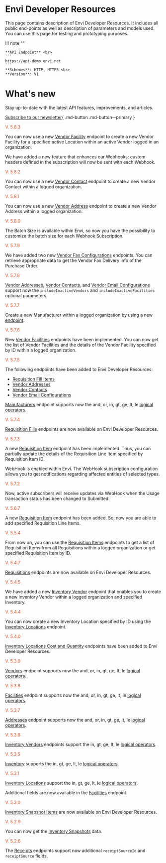 # Envi Developer Resources
This page contains description of Envi Developer Resources. It includes all public end-points as well as description of parameters and models used. You can use this page for testing and prototyping purposes.


!!! note ""

    **API Endpoint** <br>
    ``` 
    https://api-demo.envi.net 
    ``` 
    **Schemes**: HTTP, HTTPS <br>
    **Version**: V1


# What's new
Stay up-to-date with the latest API features, improvements, and articles.

[Subscribe to our newsletter](https://news.envi.net/Signup/dev-news){ .md-button .md-button--primary }

<span style="color: #E0592A">V. 5.8.3</span>

You can now use a new [Vendor Facility](VendorFacilities.md#create-a-new-vendor-facility) endpoint to create a new Vendor Facility for a specified active Location within an active Vendor logged in an organization.

We have added a new feature that enhances our Webhooks: custom headers defined in the subscription will now be sent with each Webhook.

<span style="color: #E0592A">V. 5.8.2</span>

You can now use a new [Vendor Contact](VendorContacts.md#create-a-new-vendor-contact) endpoint to create a new Vendor Contact within a logged organization.

<span style="color: #E0592A">V. 5.8.1</span>

You can now use a new [Vendor Address](VendorAddresses.md#create-a-new-vendor-address) endpoint to create a new Vendor Address within a logged organization.

<span style="color: #E0592A">V. 5.8.0</span>

The Batch Size is available within Envi, so now you have the possibility to customize the batch size for each Webhook Subscription.

<span style="color: #E0592A">V. 5.7.9</span>

We have added two new [Vendor Fax Configurations](VendorFaxConfigurations.md#get-the-list-of-vendor-fax-configurations) endpoints. You can retrieve appropriate data to get the Vendor Fax Delivery info of the Purchase Order.

<span style="color: #E0592A">V. 5.7.8</span>

[Vendor Addresses](VendorAddresses.md), [Vendor Contacts](VendorContacts.md), and [Vendor Email Configurations](VendorEmailConfigurations.md) support now the ```includeInactiveVendors``` and ```includeInactiveFacilities``` optional parameters.

<span style="color: #E0592A">V. 5.7.7</span>

Create a new Manufacturer within a logged organization by using a new [endpoint](Manufacturers.md#create-a-new-manufacturer).

<span style="color: #E0592A">V. 5.7.6</span>

New [Vendor Facilities](VendorFacilities.md) endpoints have been implemented. You can now get the list of Vendor Facilities and the details of the Vendor Facility specified by ID within a logged organization.

<span style="color: #E0592A">V. 5.7.5 </span>

The following endpoints have been added to Envi Developer Resources:

 - [Requisition Fill Items](RequisitionFillItems.md)
 - [Vendor Addresses](VendorAddresses.md)
 - [Vendor Contacts](VendorContacts.md)
 - [Vendor Email Configurations](VendorEmailConfigurations.md)
 
[Manufacturers](Manufacturers.md#get-the-list-of-manufacturers) endpoint supports now the and, or, in, gt, ge, lt, le [logical operators](Options_and_Limitations.md#logical-operators).

<span style="color: #E0592A">V. 5.7.4</span>

[Requisition Fills](RequisitionFills.md#get-the-list-of-requisition-fills) endpoints are now available on Envi Developer Resources.

<span style="color: #E0592A">V. 5.7.3</span>

A new [Requisition Item](RequisitionItems.md#partially-update-the-specified-requisition-item) endpoint has been implemented. Thus, you can partially update the details of the Requisition Line Item specified by Requisition Item ID.

WebHook is enabled within Envi. The WebHook subscription configuration allows you to get notifications regarding affected entities of selected types.

<span style="color: #E0592A">V. 5.7.2</span>

Now, active subscribers will receive updates via WebHook when the Usage transaction status has been changed to Submitted.

<span style="color: #E0592A">V. 5.6.7</span>

A new [Requisition Item](RequisitionItems.md#add-the-specified-requisition-line-item) endpoint has been added. So, now you are able to add specified Requisition Line Items.

<span style="color: #E0592A">V. 5.5.4</span>

From now on, you can use the [Requisition Items](RequisitionItems.md#) endpoints to get a list of Requisition Items from all Requisitions within a logged organization or get specified Requisition Item by ID.

<span style="color: #E0592A">V. 5.4.7</span>

[Requisitions](Requisitions.md) endpoints are now available on Envi Developer Resources.

<span style="color: #E0592A">V. 5.4.5</span>

We have added a new [Inventory Vendor](Inventory.md#save-the-specified-inventory-vendor) endpoint that enables you to create a new Inventory Vendor within a logged organization and specified Inventory.

<span style="color: #E0592A">V. 5.4.4</span>

You can now create a new Inventory Location specified by ID using the [Inventory Locations](Inventory.md#save-the-specified-inventory-location) endpoint.

<span style="color: #E0592A">V. 5.4.0</span>

[Inventory Locations Cost and Quantity](InventoryLocationsCostAndQuantity.md) endpoints have been added to Envi Developer Resources.



<span style="color: #E0592A">V. 5.3.9</span>

[Vendors](Vendors.md#get-the-list-of-vendors) endpoint supports now the and, or, in, gt, ge, lt, le [logical operators](Options_and_Limitations.md#logical-operators).

<span style="color: #E0592A">V. 5.3.8</span>

[Facilities](Facilities.md#get-the-list-of-facilities) endpoint supports now the and, or, in, gt, ge, lt, le [logical operators](Options_and_Limitations.md#logical-operators).

<span style="color: #E0592A">V. 5.3.7</span>

[Addresses](Addresses.md#get-the-list-of-addresses) endpoint supports now the and, or, in, gt, ge, lt, le [logical operators](Options_and_Limitations.md#logical-operators).

<span style="color: #E0592A">V. 5.3.6</span>

[Inventory Vendors](InventoryVendors.md#get-the-list-of-all-inventory-vendors) endpoints support the in, gt, ge, lt, le [logical operators](Options_and_Limitations.md#logical-operators).

<span style="color: #E0592A">V. 5.3.5</span>

[Inventory](Inventory.md#get-the-list-of-inventory-items) supports the in, gt, ge, lt, le [logical operators](Options_and_Limitations.md#logical-operators).

<span style="color: #E0592A">V. 5.3.1</span>

[Inventory Locations](InventoryLocations.md#get-the-list-of-inventory-locations) support the in, gt, ge, lt, le [logical operators](Options_and_Limitations.md#logical-operators).

Additional fields are now available in the [Facilities](Facilities.md#get-the-list-of-facilities) endpoint.

<span style="color: #E0592A">V. 5.3.0</span>

[Inventory Snapshot Items](InventorySnapshotItems.md) are now available on Envi Developer Resources.

<span style="color: #E0592A">V. 5.2.9</span>

You can now get the [Inventory Snapshots](InventorySnapshots.md) data.

<span style="color: #E0592A">V. 5.2.6</span>

The [Receipts](Receipts.md) endpoints support now additional ``` receiptSourceId ```  and ``` receiptSource``` fields.


